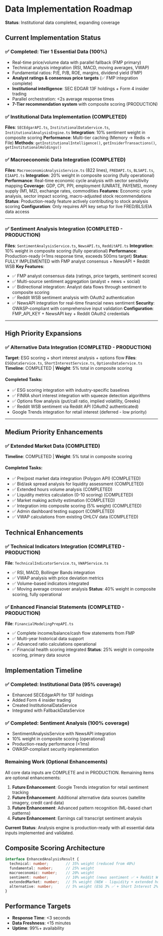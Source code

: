 # Data Implementation Roadmap
**Status**: Institutional data completed, expanding coverage

## Current Implementation Status

### ✅ Completed: Tier 1 Essential Data (100%)
- Real-time price/volume data with parallel fallback (FMP primary)
- Technical analysis integration (RSI, MACD, moving averages, VWAP)
- Fundamental ratios: P/E, P/B, ROE, margins, dividend yield (FMP)
- **Analyst ratings & consensus price targets** (✅ FMP integration complete)
- **Institutional intelligence**: SEC EDGAR 13F holdings + Form 4 insider trading
- Parallel orchestration: <2s average response times
- **7-Tier recommendation system** with composite scoring (PRODUCTION)

### ✅ Institutional Data Implementation (COMPLETED)
**Files**: `SECEdgarAPI.ts`, `InstitutionalDataService.ts`, `InstitutionalAnalysisEngine.ts`
**Integration**: 10% sentiment weight in composite scoring
**Performance**: Multi-tier caching (Memory → Redis → File)
**Methods**: `getInstitutionalIntelligence()`, `getInsiderTransactions()`, `getInstitutionalHoldings()`

### ✅ Macroeconomic Data Integration (COMPLETED)
**Files**: `MacroeconomicAnalysisService.ts` (822 lines), `FREDAPI.ts`, `BLSAPI.ts`, `EIAAPI.ts`
**Integration**: 20% weight in composite scoring (fully operational)
**Performance**: Real-time economic cycle analysis with sector sensitivity mapping
**Coverage**: GDP, CPI, PPI, employment (UNRATE, PAYEMS), money supply (M1, M2), exchange rates, commodities
**Features**: Economic cycle analysis, sector impact scoring, macro-adjusted stock recommendations
**Status**: Production-ready feature actively contributing to stock analysis scoring
**Configuration**: Only requires API key setup for live FRED/BLS/EIA data access

---

### ✅ Sentiment Analysis Integration (COMPLETED - PRODUCTION)
**Files**: `SentimentAnalysisService.ts`, `NewsAPI.ts`, `RedditAPI.ts`
**Integration**: 10% weight in composite scoring (fully operational)
**Performance**: Production-ready (<1ms response time, exceeds 500ms target)
**Status**: FULLY IMPLEMENTED with FMP analyst consensus + NewsAPI + Reddit WSB
**Key Features**:
- ✅ FMP analyst consensus data (ratings, price targets, sentiment scores)
- ✅ Multi-source sentiment aggregation (analyst + news + social)
- ✅ Bidirectional integration: Analyst data flows through sentiment to composite scoring
- ✅ Reddit WSB sentiment analysis with OAuth2 authentication
- ✅ NewsAPI integration for real-time financial news sentiment
**Security**: OWASP-compliant with comprehensive input validation
**Configuration**: FMP_API_KEY + NewsAPI key + Reddit OAuth2 credentials

---

## High Priority Expansions

### ✅ Alternative Data Integration (COMPLETED - PRODUCTION)
**Target**: ESG scoring + short interest analysis + options flow
**Files**: `ESGDataService.ts`, `ShortInterestService.ts`, `OptionsDataService.ts`
**Timeline**: COMPLETED | **Weight**: 5% total in composite scoring

#### Completed Tasks:
- ✅ ESG scoring integration with industry-specific baselines
- ✅ FINRA short interest integration with squeeze detection algorithms
- ✅ Options flow analysis (put/call ratio, implied volatility, Greeks)
- ✅ Reddit WSB sentiment via Reddit API (OAuth2 authenticated)
- Google Trends integration for retail interest (deferred - low priority)

---

## Medium Priority Enhancements

### ✅ Extended Market Data (COMPLETED)
**Timeline**: COMPLETED | **Weight**: 5% total in composite scoring

#### Completed Tasks:
- ✅ Pre/post market data integration (Polygon API) (COMPLETED)
- ✅ Bid/ask spread analysis for liquidity assessment (COMPLETED)
- ✅ Extended hours volume analysis (COMPLETED)
- ✅ Liquidity metrics calculation (0-10 scoring) (COMPLETED)
- ✅ Market making activity estimation (COMPLETED)
- ✅ Integration into composite scoring (5% weight) (COMPLETED)
- ✅ Admin dashboard testing support (COMPLETED)
- ✅ VWAP calculations from existing OHLCV data (COMPLETED)

## Technical Enhancements

### ✅ Technical Indicators Integration (COMPLETED - PRODUCTION)
**File**: `TechnicalIndicatorService.ts`, `VWAPService.ts`
- ✅ RSI, MACD, Bollinger Bands integration
- ✅ VWAP analysis with price deviation metrics
- ✅ Volume-based indicators integrated
- ✅ Moving average crossover analysis
**Status**: 40% weight in composite scoring, fully operational

### ✅ Enhanced Financial Statements (COMPLETED - PRODUCTION)
**File**: `FinancialModelingPrepAPI.ts`
- ✅ Complete income/balance/cash flow statements from FMP
- ✅ Multi-year historical data support
- ✅ Advanced ratio calculations operational
- ✅ Financial health scoring integrated
**Status**: 25% weight in composite scoring, primary data source

## Implementation Timeline

### ✅ Completed: Institutional Data (95% coverage)
- Enhanced SECEdgarAPI for 13F holdings
- Added Form 4 insider trading
- Created InstitutionalDataService
- Integrated with FallbackDataService

### ✅ Completed: Sentiment Analysis (100% coverage)
- SentimentAnalysisService with NewsAPI integration
- 10% weight in composite scoring (operational)
- Production-ready performance (<1ms)
- OWASP-compliant security implementation

### Remaining Work (Optional Enhancements)
All core data inputs are COMPLETE and in PRODUCTION. Remaining items are optional enhancements:

1. **Future Enhancement**: Google Trends integration for retail sentiment tracking
2. **Future Enhancement**: Additional alternative data sources (satellite imagery, credit card data)
3. **Future Enhancement**: Advanced pattern recognition (ML-based chart patterns)
4. **Future Enhancement**: Earnings call transcript sentiment analysis

**Current Status**: Analysis engine is production-ready with all essential data inputs implemented and validated.

## Composite Scoring Architecture
```typescript
interface EnhancedAnalysisResult {
  technical: number;        // 35% weight (reduced from 40%)
  fundamental: number;      // 25% weight
  macroeconomic: number;    // 20% weight
  sentiment: number;        // 10% weight (news sentiment ✅ + Reddit WSB ✅ operational)
  extendedMarket: number;   // 5% weight (NEW - liquidity + extended hours ✅ operational)
  alternative: number;      // 5% weight (ESG 3% ✅ + Short Interest 2% ✅ operational)
}
```

## Performance Targets
- **Response Time**: <3 seconds
- **Data Freshness**: <15 minutes
- **Uptime**: 99%+ availability